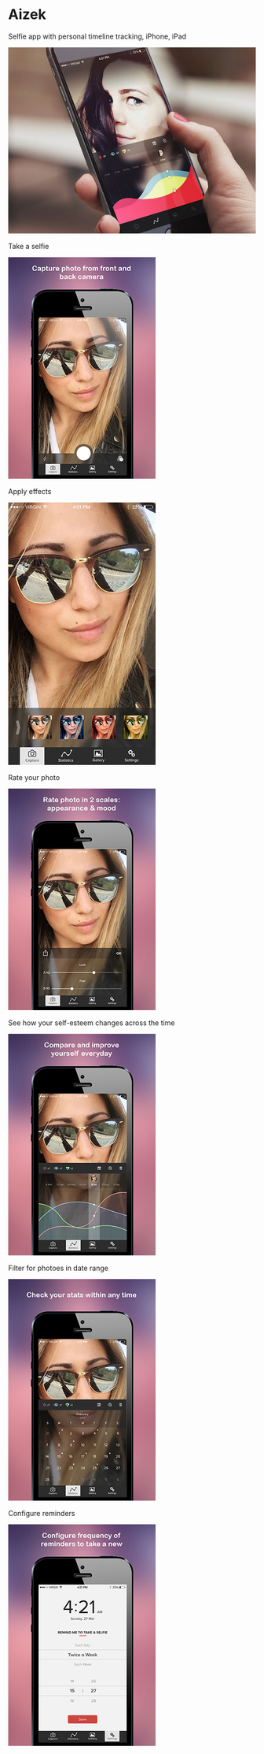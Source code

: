 # Aizek
Selfie app with personal timeline tracking, iPhone, iPad

![alt text](graphical_assets/screens_preview/Aizek.jpg "Redesigned home screen")

Take a selfie

![alt text](graphical_assets/screens_preview/screen_1.jpg "Take a photo")

Apply effects

![alt text](graphical_assets/screens_preview/screen_2.jpg "Effects")

Rate your photo

![alt text](graphical_assets/screens_preview/screen_3.jpg "Rate a photo")

See how your self-esteem changes across the time

![alt text](graphical_assets/screens_preview/screen_4.jpg "Track")

Filter for photoes in date range

![alt text](graphical_assets/screens_preview/screen_5.jpg "Date filter")

Configure reminders

![alt text](graphical_assets/screens_preview/screen_6.jpg "Settings")

